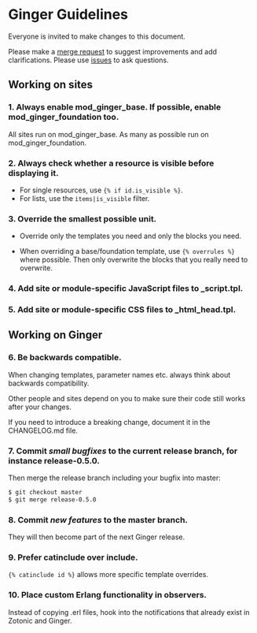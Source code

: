 Ginger Guidelines
=================

Everyone is invited to make changes to this document.

Please make a [merge request](https://gitlab.driebit.nl/driebit/ginger/merge_requests)
to suggest improvements and add clarifications. Please use [issues](https://gitlab.driebit.nl/driebit/ginger/issues)
to ask questions.

## Working on sites

### 1. Always enable mod_ginger_base. If possible, enable mod_ginger_foundation too.

All sites run on mod_ginger_base. As many as possible run on
mod_ginger_foundation.

### 2. Always check whether a resource is visible before displaying it.

* For single resources, use `{% if id.is_visible %}`.
* For lists, use the `items|is_visible` filter.

### 3. Override the smallest possible unit.

* Override only the templates you need and only the blocks you need.

* When overriding a base/foundation template, use `{% overrules %}` where
possible. Then only overwrite the blocks that you really need to overwrite.

### 4. Add site or module-specific JavaScript files to _script.tpl.

### 5. Add site or module-specific CSS files to _html_head.tpl.

## Working on Ginger

### 6. Be backwards compatible.

When changing templates, parameter names etc. always think about backwards
compatibility.

Other people and sites depend on you to make sure their code
still works after your changes.

If you need to introduce a breaking change, document it in the CHANGELOG.md file.

### 7. Commit *small bugfixes* to the current release branch, for instance release-0.5.0.

Then merge the release branch including your bugfix into master:

```bash
$ git checkout master
$ git merge release-0.5.0
```

### 8. Commit *new features* to the master branch.

They will then become part of the next Ginger release.

### 9. Prefer catinclude over include.

`{% catinclude id %}` allows more specific template overrides.

### 10. Place custom Erlang functionality in observers.

Instead of copying .erl files, hook into the notifications that already exist
in Zotonic and Ginger.

